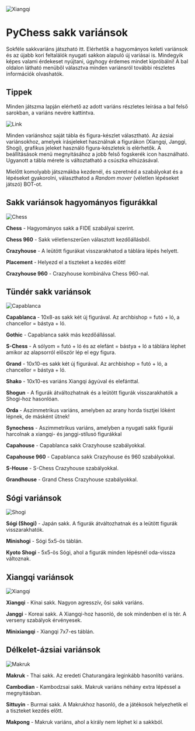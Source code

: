 ![Xiangqi](https://github.com/gbtami/pychess-variants/blob/master/static/favicon/apple-icon-152x152.png?raw=true)

# PyChess sakk variánsok

Sokféle sakkvariáns játszható itt. Elérhetők a hagyományos keleti variánsok és az újabb kori feltalálók nyugati sakkon alapuló új variásai is. Mindegyik képes valami érdekeset nyújtani, úgyhogy érdemes mindet kipróbálni! A bal oldalon látható menüből választva minden variánsról további részletes információk olvashatók.

## Tippek

Minden játszma lapján elérhető az adott variáns részletes leírása a bal felső sarokban, a variáns nevére kattintva.

![Link](https://github.com/gbtami/pychess-variants/blob/master/static/images/CVariantsGuide/Link.png?raw=true)

Minden variánshoz saját tábla és figura-készlet választható. Az ázsiai variánsokhoz, amelyek írásjeleket használnak a figurákon (Xiangqi, Janggi, Shogi), grafikus jeleket használó figura-készletek is elérhetők. A beállításások menü megnyitásához a jobb felső fogskerék icon használható. Ugyanott a tábla mérete is változtatható a csúszka elhúzásával.

Mielőtt komolyabb játszmákba kezdenél, és szeretnéd a szabályokat és a lépéseket gyakorolni, választhatod a *Random mover* (véletlen lépéseket játszó) BOT-ot.

## Sakk variánsok hagyományos figurákkal

![Chess](https://github.com/gbtami/pychess-variants/blob/master/static/images/CVariantsGuide/Chess.png?raw=true)

**Chess** - Hagyományos sakk a FIDE szabályai szerint.

**Chess 960** - Sakk véletlenszerűen választott kezdőállásból.

**Crazyhouse** - A leütött figurákat visszarakhatod a táblára lépés helyett.

**Placement** - Helyezd el a tiszteket a kezdés előtt!

**Crazyhouse 960** - Crazyhouse kombinálva Chess 960-nal.

## Tündér sakk variánsok

![Capablanca](https://github.com/gbtami/pychess-variants/blob/master/static/images/CVariantsGuide/Capablanca.png?raw=true)

**Capablanca** - 10x8-as sakk két új figurával. Az archbishop = futó + ló, a chancellor = bástya + ló.

**Gothic** - Capablanca sakk más kezdőállással.

**S-Chess** - A sólyom = futó + ló és az elefánt = bástya + ló a táblára léphet amikor az alapsorról először lép el egy figura.

**Grand** - 10x10-es sakk két új figurával. Az archbishop = futó + ló, a chancellor = bástya + ló.

**Shako** - 10x10-es variáns Xiangqi ágyúval és elefánttal.

**Shogun** - A figurák átváltozhatnak és a leütött figurák visszarakhatók a Shogi-hoz hasonlóan.

**Orda** - Aszimmetrikus variáns, amelyben az arany horda tisztjei lóként lépnek, de másként ütnek!

**Synochess** - Aszimmetrikus variáns, amelyben a nyugati sakk figurái harcolnak a xiangqi- és janggi-stílusó figurákkal

**Capahouse** - Capablanca sakk Crazyhouse szabályokkal.

**Capahouse 960** - Capablanca sakk Crazyhouse és 960 szabályokkal.

**S-House** - S-Chess Crazyhouse szabályokkal.

**Grandhouse** - Grand Chess Crazyhouse szabályokkal.

## Sógi variánsok

![Shogi](https://github.com/gbtami/pychess-variants/blob/master/static/images/ShogiGuide/Shogi.png?raw=true)

**Sógi (Shogi)** - Japán sakk. A figurák átváltozhatnak és a leütött figurák visszarakhatók.

**Minishogi** - Sógi 5x5-ös táblán.

**Kyoto Shogi** - 5x5-ös Sógi, ahol a figurák minden lépésnél oda-vissza változnak.

## Xiangqi variánsok

![Xiangqi](https://github.com/gbtami/pychess-variants/blob/master/static/images/XiangqiGuide/Xiangqi.png?raw=true)

**Xiangqi** - Kínai sakk. Nagyon agresszív, ősi sakk variáns.

**Janggi** - Koreai sakk. A Xiangqi-hoz hasonló, de sok mindenben el is tér. A verseny szabályok érvényesek.

**Minixiangqi** - Xiangqi 7x7-es táblán.

## Délkelet-ázsiai variánsok

![Makruk](https://github.com/gbtami/pychess-variants/blob/master/static/images/MakrukGuide/MakrukSmall.png?raw=true)

**Makruk** - Thai sakk. Az eredeti Chaturangára leginkább hasonlító variáns.

**Cambodian** - Kambodzsai sakk. Makruk variáns néhány extra lépéssel a megnyitásban.

**Sittuyin** - Burmai sakk. A Makrukhoz hasonló, de a játékosok helyezhetik el a tiszteket kezdés előtt.

**Makpong** - Makruk variáns, ahol a király nem léphet ki a sakkból.

